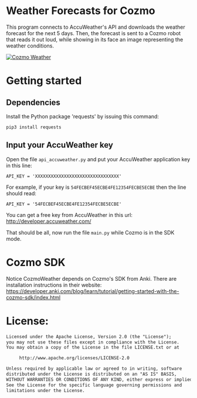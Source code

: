 # Weather Forecasts for Cozmo

This program connects to AccuWeather's API and downloads the weather forecast for the next 5 days.
Then, the forecast is sent to a Cozmo robot that reads it out loud, while showing in its face an image
representing the weather conditions.

[![Cozmo Weather](http://img.youtube.com/vi/cwfPXQNXe5k/0.jpg)](http://www.youtube.com/watch?v=cwfPXQNXe5k)

# Getting started

## Dependencies

Install the Python package 'requests' by issuing this command:

    pip3 install requests




## Input your AccuWeather key

Open the file `api_accuweather.py` and put your AccuWeather application key in this line:

    API_KEY = 'XXXXXXXXXXXXXXXXXXXXXXXXXXXXXXXX'

For example, if your key is `54FECBEF45ECBE4FE12354FECBE5ECBE` then the line should read:

    API_KEY = '54FECBEF45ECBE4FE12354FECBE5ECBE'

You can get a free key from AccuWeather in this url: http://developer.accuweather.com/

That should be all, now run the file `main.py` while Cozmo is in the SDK mode.


# Cozmo SDK

Notice CozmoWeather depends on Cozmo's SDK from Anki. There are installation instructions in their website:
https://developer.anki.com/blog/learn/tutorial/getting-started-with-the-cozmo-sdk/index.html

# License:

```html
Licensed under the Apache License, Version 2.0 (the "License");
you may not use these files except in compliance with the License.
You may obtain a copy of the License in the file LICENSE.txt or at

     http://www.apache.org/licenses/LICENSE-2.0

Unless required by applicable law or agreed to in writing, software
distributed under the License is distributed on an "AS IS" BASIS,
WITHOUT WARRANTIES OR CONDITIONS OF ANY KIND, either express or implied.
See the License for the specific language governing permissions and
limitations under the License.
```
